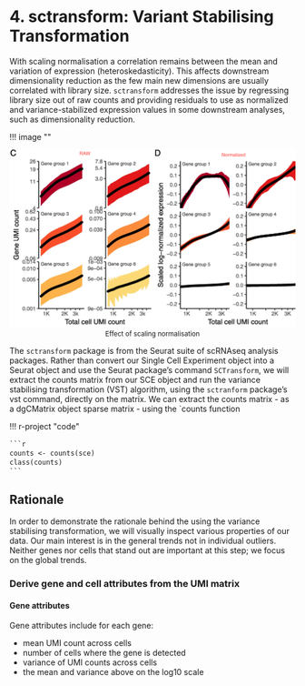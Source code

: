 # 4. sctransform: Variant Stabilising Transformation

With scaling normalisation a correlation remains between the mean and variation of expression (heteroskedasticity). This affects downstream dimensionality reduction as the few main new dimensions are usually correlated with library size. `sctransform` addresses the issue by regressing library size out of raw counts and providing residuals to use as normalized and variance-stabilized expression values in some downstream analyses, such as dimensionality reduction.

!!! image ""
    <center>
    ![image](../r_images/raw_vs_normalised.png)
    <small>Effect of scaling normalisation</small>
    </center>

The `sctransform` package is from the Seurat suite of scRNAseq analysis packages. Rather than convert our Single Cell Experiment object into a Seurat object and use the Seurat package’s command `SCTransform`, we will extract the counts matrix from our SCE object and run the variance stabilising transformation (VST) algorithm, using the `sctranform` package’s vst command, directly on the matrix. We can extract the counts matrix - as a dgCMatrix object sparse matrix - using the `counts function

!!! r-project "code"

    ```r
    counts <- counts(sce)
    class(counts)
    ```

## Rationale

In order to demonstrate the rationale behind the using the variance stabilising transformation, we will visually inspect various properties of our data. Our main interest is in the general trends not in individual outliers. Neither genes nor cells that stand out are important at this step; we focus on the global trends.

### Derive gene and cell attributes from the UMI matrix

#### Gene attributes

Gene attributes include for each gene:

- mean UMI count across cells
- number of cells where the gene is detected
- variance of UMI counts across cells
- the mean and variance above on the log10 scale 